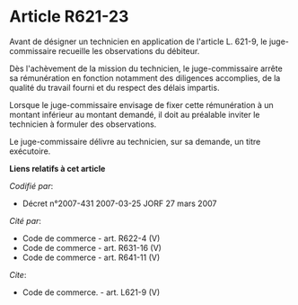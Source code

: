 # Article R621-23

Avant de désigner un technicien en application de l'article L. 621-9, le juge-commissaire recueille les observations du
débiteur. 

Dès l'achèvement de la mission du technicien, le juge-commissaire arrête sa rémunération en fonction notamment des diligences
accomplies, de la qualité du travail fourni et du respect des délais impartis. 

Lorsque le juge-commissaire envisage de fixer cette rémunération à un montant inférieur au montant demandé, il doit au
préalable inviter le technicien à formuler des observations. 

Le juge-commissaire délivre au technicien, sur sa demande, un titre exécutoire.

**Liens relatifs à cet article**

_Codifié par_:

  - Décret n°2007-431 2007-03-25 JORF 27 mars 2007

_Cité par_:

  - Code de commerce - art. R622-4 (V)
  - Code de commerce - art. R631-16 (V)
  - Code de commerce - art. R641-11 (V)

_Cite_:

  - Code de commerce. - art. L621-9 (V)
